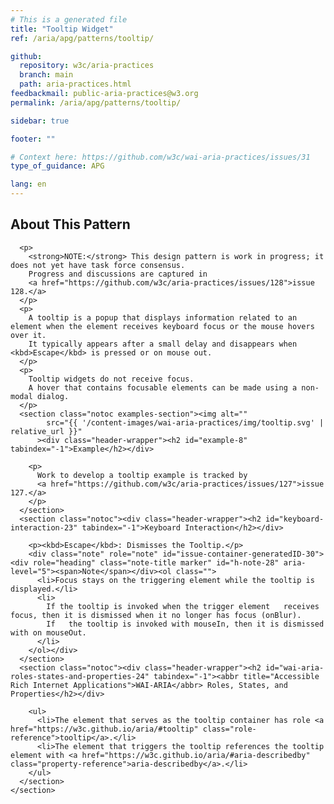 ```yaml
---
# This is a generated file
title: "Tooltip Widget"
ref: /aria/apg/patterns/tooltip/

github:
  repository: w3c/aria-practices
  branch: main
  path: aria-practices.html
feedbackmail: public-aria-practices@w3.org
permalink: /aria/apg/patterns/tooltip/

sidebar: true

footer: ""

# Context here: https://github.com/w3c/wai-aria-practices/issues/31
type_of_guidance: APG

lang: en
---
```



<link 
  rel="stylesheet"
  href="{{ '/content-assets/wai-aria-practices/styles.css' | relative_url }}"
>
<!-- Code highlighting styles -->
<link 
  rel="stylesheet"
  href="{{ '/aria/apg/example-index/css/github.css' | relative_url }}"
>

<script>
const addBodyClass = "pattern-page";
const enableSidebar = true;
if (addBodyClass) document.body.classList.add(addBodyClass);
if (enableSidebar) document.body.classList.add('has-sidebar');
</script>
    
<div>
<section class="widget" id="tooltip"><h2 id="about-this-pattern" tabindex="-1">About This Pattern</h2><div class="header-wrapper"></div>
      
      <p>
        <strong>NOTE:</strong> This design pattern is work in progress; it does not yet have task force consensus.
        Progress and discussions are captured in
        <a href="https://github.com/w3c/aria-practices/issues/128">issue 128.</a>
      </p>
      <p>
        A tooltip is a popup that displays information related to an element when the element receives keyboard focus or the mouse hovers over it.
        It typically appears after a small delay and disappears when <kbd>Escape</kbd> is pressed or on mouse out.
      </p>
      <p>
        Tooltip widgets do not receive focus.
        A hover that contains focusable elements can be made using a non-modal dialog.
      </p>
      <section class="notoc examples-section"><img alt="" 
            src="{{ '/content-images/wai-aria-practices/img/tooltip.svg' | relative_url }}"
          ><div class="header-wrapper"><h2 id="example-8" tabindex="-1">Example</h2></div>
        
        <p>
          Work to develop a tooltip example is tracked by
          <a href="https://github.com/w3c/aria-practices/issues/127">issue 127.</a>
        </p>
      </section>
      <section class="notoc"><div class="header-wrapper"><h2 id="keyboard-interaction-23" tabindex="-1">Keyboard Interaction</h2></div>
        
        <p><kbd>Escape</kbd>: Dismisses the Tooltip.</p>
        <div class="note" role="note" id="issue-container-generatedID-30"><div role="heading" class="note-title marker" id="h-note-28" aria-level="5"><span>Note</span></div><ol class="">
          <li>Focus stays on the triggering element while the tooltip is displayed.</li>
          <li>
            If the tooltip is invoked when the trigger element   receives focus, then it is dismissed when it no longer has focus (onBlur).
            If   the tooltip is invoked with mouseIn, then it is dismissed with on mouseOut.
          </li>
        </ol></div>
      </section>
      <section class="notoc"><div class="header-wrapper"><h2 id="wai-aria-roles-states-and-properties-24" tabindex="-1"><abbr title="Accessible Rich Internet Applications">WAI-ARIA</abbr> Roles, States, and Properties</h2></div>
        
        <ul>
          <li>The element that serves as the tooltip container has role <a href="https://w3c.github.io/aria/#tooltip" class="role-reference">tooltip</a>.</li>
          <li>The element that triggers the tooltip references the tooltip element with <a href="https://w3c.github.io/aria/#aria-describedby" class="property-reference">aria-describedby</a>.</li>
        </ul>
      </section>
    </section>
</div>
<script 
  src="{{ '/aria/apg/example-index/js/jumpto.js' | relative_url }}"
></script>
